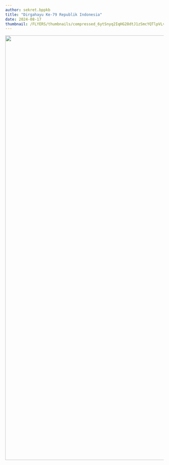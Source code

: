 ```yaml
---
author: sekret.bppkb
title: "Dirgahayu Ke-79 Republik Indonesia"
date: 2024-08-17
thumbnail: /FLYERS/thumbnails/compressed_6ytSnyq2IqHG28dtJ1zSmcYQTlpVLvWNoVL5ItKi.png
---
```

<p><img src="/images/xH2GWG821rnmPGdMjikc.png" width="1081" height="1350" alt="" /></p>
